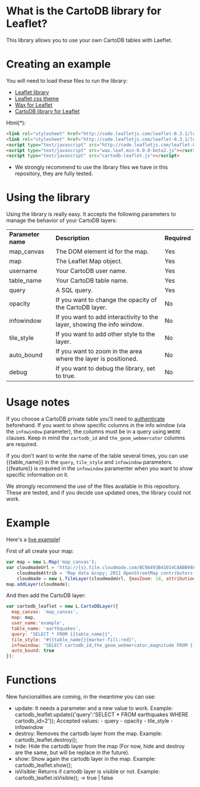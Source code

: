 
# What is the CartoDB library for Leaflet?

This library allows you to use your own CartoDB tables with Laeflet.


# Creating an example

You will need to load these files to run the library:

  - [Leaflet library](http://github.com/CloudMade/Leaflet/blob/master/dist/leaflet.js)
  - [Leaflet css theme](http://github.com/CloudMade/Leaflet/tree/master/dist/leaflet.css)
  - [Wax for Leaflet](https://github.com/mapbox/wax) 
  - [CartoDB library for Leaflet](https://github.com/Vizzuality/cartodb-leaflet/blob/gh-pages/cartodb-leaflet.js)

Html(*):

```html
<link rel="stylesheet" href="http://code.leafletjs.com/leaflet-0.3.1/leaflet.css" />
<link rel="stylesheet" href="http://code.leafletjs.com/leaflet-0.3.1/leaflet.ie.css" />
<script type="text/javascript" src="http://code.leafletjs.com/leaflet-0.3.1/leaflet.js"></script>
<script type="text/javascript" src="wax.leaf.min-6.0.0-beta2.js"></script>
<script type="text/javascript" src="cartodb-leaflet.js"></script>
```
* We strongly recommend to use the library files we have in this repository, they are fully tested.



# Using the library

Using the library is really easy. It accepts the following parameters to manage the behavior of your CartoDB layers:


<table>
<tr>
<td><b>Parameter name</b></td>
<td><b>Description</b></td>
<td><b>Required</b></td>
</tr>

<tr>
<td>map_canvas</td>
<td>The DOM element id for the map.</td>
<td>Yes</td>
</tr>

<tr>
<td>map</td>
<td>The Leaflet Map object.</td>
<td>Yes</td>
</tr>

<tr>
<td>username</td>
<td>Your CartoDB user name.</td>
<td>Yes</td>
</tr>

<tr>
<td>table_name</td>
<td>Your CartoDB table name.</td>
<td>Yes</td>
</tr>

<tr>
<td>query</td>
<td>A SQL query.</td>
<td>Yes</td>
</tr>

<tr>
<td>opacity</td>
<td>If you want to change the opacity of the CartoDB layer.</td>
<td>No</td>
</tr>

<tr>
<td>infowindow</td>
<td>If you want to add interactivity to the layer, showing the info window.</td>
<td>No</td>
</tr>

<tr>
<td>tile_style</td>
<td>If you want to add other style to the layer.</td>
<td>No</td>
</tr>

<tr>
<td>auto_bound</td>
<td>If you want to zoom in the area where the layer is positioned.</td>
<td>No</td>
</tr>

<tr>
<td>debug</td>
<td>If you want to debug the library, set to true.</td>
<td>No</td>
</tr>

</table>


# Usage notes

If you choose a CartoDB private table you'll need to [authenticate](http://developers.cartodb.com/api/authentication.html) beforehand. If you want to show specific columns in the info window (via the `infowindow` parameter), the columns must be in a query using `WHERE` clauses. Keep in mind the `cartodb_id` and `the_geom_webmercator` columns are required.

If you don't want to write the name of the table several times, you can use {{table_name}} in the `query`, `tile_style` and `infowindow` parameters. {{feature}} is required in the `infowindow` paramenter when you want to show specific information on it.

We strongly recommend the use of the files available in this repository. These are tested, and if you decide use updated ones, the library could not work.

# Example

Here's a [live example](http://vizzuality.github.com/cartodb-leaflet/)!

First of all create your map:

```javascript
var map = new L.Map('map_canvas');
var cloudmadeUrl = 'http://{s}.tile.cloudmade.com/BC9A493B41014CAABB98F0471D759707/997/256/{z}/{x}/{y}.png',
	cloudmadeAttrib = 'Map data &copy; 2011 OpenStreetMap contributors, Imagery &copy; 2011 CloudMade',
	cloudmade = new L.TileLayer(cloudmadeUrl, {maxZoom: 18, attribution: cloudmadeAttrib});
map.addLayer(cloudmade);
```
  
And then add the CartoDB layer:

```javascript
var cartodb_leaflet = new L.CartoDBLayer({
  map_canvas: 'map_canvas',
  map: map,
  user_name:'example',
  table_name: 'earthquakes',
  query: "SELECT * FROM {{table_name}}",
  tile_style: "#{{table_name}}{marker-fill:red}",
  infowindow: "SELECT cartodb_id,the_geom_webmercator,magnitude FROM {{table_name}} WHERE cartodb_id={{feature}}",
  auto_bound: true
});
```


# Functions
New funcionalities are coming, in the meantime you can use:

* update: It needs a parameter and a new value to work. Example: cartodb_leaflet.update({'query':'SELECT * FROM earthquakes WHERE cartodb_id>2'});
    Accepted values:
      - query
      - opacity
      - tile_style
      - infowindow
* destroy: Removes the cartodb layer from the map. Example: cartodb_leaflet.destroy();
* hide: Hide the cartodb layer from the map (For now, hide and destroy are the same, but will be replace in the future).
* show: Show again the cartodb layer in the map. Example: cartodb_leaflet.show();
* isVisible: Returns if cartodb layer is visible or not. Example: cartodb_leaflet.isVisible(); -> true | false
